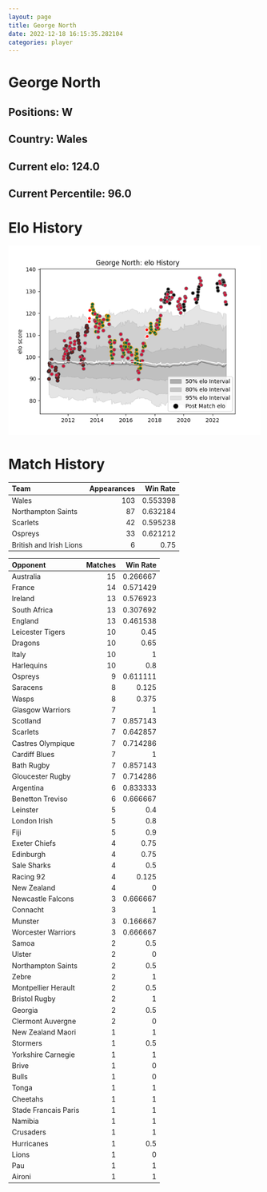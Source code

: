 ```yaml
---  
layout: page  
title: George North  
date: 2022-12-18 16:15:35.282104  
categories: player  
---
```

# George North

## Positions: W

## Country: Wales

## Current elo: 124.0

## Current Percentile: 96.0

# Elo History


![elo history](history_GeorgeNorth.png)
# Match History


| Team                    |   Appearances |   Win Rate |
|:------------------------|--------------:|-----------:|
| Wales                   |           103 |   0.553398 |
| Northampton Saints      |            87 |   0.632184 |
| Scarlets                |            42 |   0.595238 |
| Ospreys                 |            33 |   0.621212 |
| British and Irish Lions |             6 |   0.75     |

| Opponent             |   Matches |   Win Rate |
|:---------------------|----------:|-----------:|
| Australia            |        15 |   0.266667 |
| France               |        14 |   0.571429 |
| Ireland              |        13 |   0.576923 |
| South Africa         |        13 |   0.307692 |
| England              |        13 |   0.461538 |
| Leicester Tigers     |        10 |   0.45     |
| Dragons              |        10 |   0.65     |
| Italy                |        10 |   1        |
| Harlequins           |        10 |   0.8      |
| Ospreys              |         9 |   0.611111 |
| Saracens             |         8 |   0.125    |
| Wasps                |         8 |   0.375    |
| Glasgow Warriors     |         7 |   1        |
| Scotland             |         7 |   0.857143 |
| Scarlets             |         7 |   0.642857 |
| Castres Olympique    |         7 |   0.714286 |
| Cardiff Blues        |         7 |   1        |
| Bath Rugby           |         7 |   0.857143 |
| Gloucester Rugby     |         7 |   0.714286 |
| Argentina            |         6 |   0.833333 |
| Benetton Treviso     |         6 |   0.666667 |
| Leinster             |         5 |   0.4      |
| London Irish         |         5 |   0.8      |
| Fiji                 |         5 |   0.9      |
| Exeter Chiefs        |         4 |   0.75     |
| Edinburgh            |         4 |   0.75     |
| Sale Sharks          |         4 |   0.5      |
| Racing 92            |         4 |   0.125    |
| New Zealand          |         4 |   0        |
| Newcastle Falcons    |         3 |   0.666667 |
| Connacht             |         3 |   1        |
| Munster              |         3 |   0.166667 |
| Worcester Warriors   |         3 |   0.666667 |
| Samoa                |         2 |   0.5      |
| Ulster               |         2 |   0        |
| Northampton Saints   |         2 |   0.5      |
| Zebre                |         2 |   1        |
| Montpellier Herault  |         2 |   0.5      |
| Bristol Rugby        |         2 |   1        |
| Georgia              |         2 |   0.5      |
| Clermont Auvergne    |         2 |   0        |
| New Zealand Maori    |         1 |   1        |
| Stormers             |         1 |   0.5      |
| Yorkshire Carnegie   |         1 |   1        |
| Brive                |         1 |   0        |
| Bulls                |         1 |   0        |
| Tonga                |         1 |   1        |
| Cheetahs             |         1 |   1        |
| Stade Francais Paris |         1 |   1        |
| Namibia              |         1 |   1        |
| Crusaders            |         1 |   1        |
| Hurricanes           |         1 |   0.5      |
| Lions                |         1 |   0        |
| Pau                  |         1 |   1        |
| Aironi               |         1 |   1        |